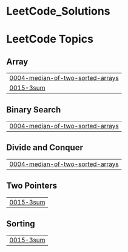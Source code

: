 # LeetCode_Solutions
<!---LeetCode Topics Start-->
# LeetCode Topics
## Array
|  |
| ------- |
| [0004-median-of-two-sorted-arrays](https://github.com/saahilrajak/LeetCode_Solutions/tree/master/0004-median-of-two-sorted-arrays) |
| [0015-3sum](https://github.com/saahilrajak/LeetCode_Solutions/tree/master/0015-3sum) |
## Binary Search
|  |
| ------- |
| [0004-median-of-two-sorted-arrays](https://github.com/saahilrajak/LeetCode_Solutions/tree/master/0004-median-of-two-sorted-arrays) |
## Divide and Conquer
|  |
| ------- |
| [0004-median-of-two-sorted-arrays](https://github.com/saahilrajak/LeetCode_Solutions/tree/master/0004-median-of-two-sorted-arrays) |
## Two Pointers
|  |
| ------- |
| [0015-3sum](https://github.com/saahilrajak/LeetCode_Solutions/tree/master/0015-3sum) |
## Sorting
|  |
| ------- |
| [0015-3sum](https://github.com/saahilrajak/LeetCode_Solutions/tree/master/0015-3sum) |
<!---LeetCode Topics End-->
